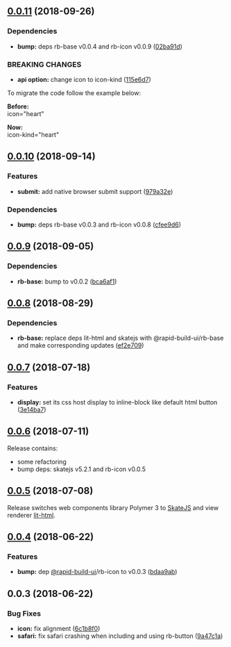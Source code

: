 ## [0.0.11](https://github.com/rapid-build-ui/rb-button/compare/v0.0.10...v0.0.11) (2018-09-26)


### Dependencies

* **bump:** deps rb-base v0.0.4 and rb-icon v0.0.9 ([02ba91d](https://github.com/rapid-build-ui/rb-button/commit/02ba91d))


### BREAKING CHANGES

* **api option:** change icon to icon-kind ([115e6d7](https://github.com/rapid-build-ui/rb-button/commit/115e6d7))

To migrate the code follow the example below:

**Before:**  
icon="heart"

**Now:**  
icon-kind="heart"



## [0.0.10](https://github.com/rapid-build-ui/rb-button/compare/v0.0.9...v0.0.10) (2018-09-14)


### Features

* **submit:** add native browser submit support ([979a32e](https://github.com/rapid-build-ui/rb-button/commit/979a32e))


### Dependencies

* **bump:** deps rb-base v0.0.3 and rb-icon v0.0.8 ([cfee9d6](https://github.com/rapid-build-ui/rb-button/commit/cfee9d6))



## [0.0.9](https://github.com/rapid-build-ui/rb-button/compare/v0.0.8...v0.0.9) (2018-09-05)


### Dependencies

* **rb-base:** bump to v0.0.2 ([bca6af1](https://github.com/rapid-build-ui/rb-button/commit/bca6af1))



## [0.0.8](https://github.com/rapid-build-ui/rb-button/compare/v0.0.7...v0.0.8) (2018-08-29)


### Dependencies

* **rb-base:** replace deps lit-html and skatejs with @rapid-build-ui/rb-base and make corresponding updates ([ef2e709](https://github.com/rapid-build-ui/rb-button/commit/ef2e709))



## [0.0.7](https://github.com/rapid-build-ui/rb-button/compare/v0.0.6...v0.0.7) (2018-07-18)


### Features

* **display:** set its css host display to inline-block like default html button ([3e14ba7](https://github.com/rapid-build-ui/rb-button/commit/3e14ba7))



## [0.0.6](https://github.com/rapid-build-ui/rb-button/compare/v0.0.5...v0.0.6) (2018-07-11)


Release contains:
* some refactoring
* bump deps: skatejs v5.2.1 and rb-icon v0.0.5



## [0.0.5](https://github.com/rapid-build-ui/rb-button/compare/v0.0.4...v0.0.5) (2018-07-08)


Release switches web components library Polymer 3 to [SkateJS](http://skatejs.netlify.com/) and view renderer [lit-html](https://polymer.github.io/lit-html/).



## [0.0.4](https://github.com/rapid-build-ui/rb-button/compare/v0.0.3...v0.0.4) (2018-06-22)


### Features

* **bump:** dep [@rapid-build-ui](https://github.com/rapid-build-ui)/rb-icon to v0.0.3 ([bdaa9ab](https://github.com/rapid-build-ui/rb-button/commit/bdaa9ab))



## 0.0.3 (2018-06-22)


### Bug Fixes

* **icon:** fix alignment ([6c1b8f0](https://github.com/rapid-build-ui/rb-button/commit/6c1b8f0))
* **safari:** fix safari crashing when including and using rb-button ([9a47c1a](https://github.com/rapid-build-ui/rb-button/commit/9a47c1a))


